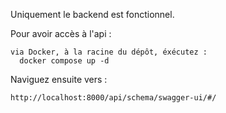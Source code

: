 Uniquement le backend est fonctionnel. 

Pour avoir accès à l'api : 

    via Docker, à la racine du dépôt, éxécutez : 
      docker compose up -d

Naviguez ensuite vers : 

    http://localhost:8000/api/schema/swagger-ui/#/
